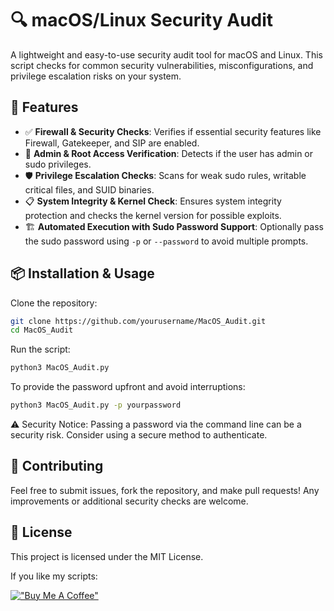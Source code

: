 # 🔍 macOS/Linux Security Audit  

A lightweight and easy-to-use security audit tool for macOS and Linux. This script checks for common security vulnerabilities, misconfigurations, and privilege escalation risks on your system.  

## 🚀 Features  
- ✅ **Firewall & Security Checks**: Verifies if essential security features like Firewall, Gatekeeper, and SIP are enabled.  
- 🔎 **Admin & Root Access Verification**: Detects if the user has admin or sudo privileges.  
- 🛡 **Privilege Escalation Checks**: Scans for weak sudo rules, writable critical files, and SUID binaries.  
- 📋 **System Integrity & Kernel Check**: Ensures system integrity protection and checks the kernel version for possible exploits.  
- 🏗 **Automated Execution with Sudo Password Support**: Optionally pass the sudo password using `-p` or `--password` to avoid multiple prompts.  

## 📦 Installation & Usage  

Clone the repository:  
```bash
git clone https://github.com/yourusername/MacOS_Audit.git
cd MacOS_Audit
```

Run the script:

```bash
python3 MacOS_Audit.py
```

To provide the password upfront and avoid interruptions:

```bash
python3 MacOS_Audit.py -p yourpassword
```

⚠ Security Notice: Passing a password via the command line can be a security risk. Consider using a secure method to authenticate.


## 🤝 Contributing
Feel free to submit issues, fork the repository, and make pull requests! Any improvements or additional security checks are welcome.


## 📜 License
This project is licensed under the MIT License.


If you like my scripts:

[!["Buy Me A Coffee"](https://www.buymeacoffee.com/assets/img/custom_images/orange_img.png)](https://www.buymeacoffee.com/klau5t4ler0x90)
